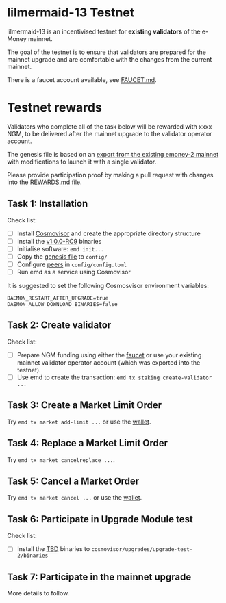 # lilmermaid-13 Testnet

lilmermaid-13 is an incentivised testnet for **existing validators** of the e-Money mainnet.

The goal of the testnet is to ensure that validators are prepared for the mainnet upgrade and are comfortable with the changes from the current mainnet.

There is a faucet account available, see [FAUCET.md](FAUCET.md).


# Testnet rewards

Validators who complete all of the task below will be rewarded with xxxx NGM, to be delivered after the mainnet upgrade to the validator operator account.

The genesis file is based on an [export from the existing emoney-2 mainnet](emoney-2.export.json) with modifications to launch it with a single validator.

Please provide participation proof by making a pull request with changes into the [REWARDS.md](REWARDS.md) file.


## Task 1: Installation

Check list:
* [ ] Install [Cosmovisor](https://github.com/cosmos/cosmos-sdk/tree/master/cosmovisor) and create the appropriate directory structure
* [ ] Install the [v1.0.0-RC9](https://github.com/e-money/em-ledger/releases/tag/v1.0.0-RC9) binaries
* [ ] Initialise software: `emd init...`
* [ ] Copy the [genesis file](https://raw.githubusercontent.com/e-money/networks/master/lilmermaid-13/genesis.json) to `config/`
* [ ] Configure [peers](PEERS.md) in `config/config.toml`
* [ ] Run emd as a service using Cosmovisor

It is suggested to set the following Cosmosvisor environment variables:
```
DAEMON_RESTART_AFTER_UPGRADE=true
DAEMON_ALLOW_DOWNLOAD_BINARIES=false
```

## Task 2: Create validator

Check list:
* [ ] Prepare NGM funding using either the [faucet](FAUCET.md) or use your existing mainnet validator operator account (which was exported into the testnet).
* [ ] Use emd to create the transaction: `emd tx staking create-validator ...`

## Task 3: Create a Market Limit Order

Try `emd tx market add-limit ...` or use the [wallet](https://beta-wallet.e-money.com).

## Task 4: Replace a Market Limit Order

Try `emd tx market cancelreplace ...`.

## Task 5: Cancel a Market  Order

Try `emd tx market cancel ...` or use the [wallet](https://beta-wallet.e-money.com).

## Task 6: Participate in Upgrade Module test

Check list:
* [ ] Install the [TBD]() binaries to `cosmovisor/upgrades/upgrade-test-2/binaries`

## Task 7: Participate in the mainnet upgrade

More details to follow.
